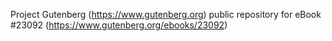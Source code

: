Project Gutenberg (https://www.gutenberg.org) public repository for eBook #23092 (https://www.gutenberg.org/ebooks/23092)
